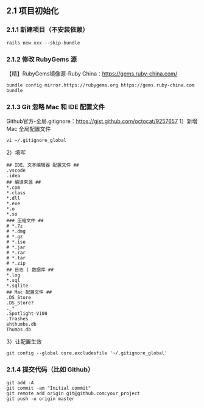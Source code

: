 ## 2.1 项目初始化
### 2.1.1 新建项目（不安装依赖）
```
rails new xxx --skip-bundle
```
### 2.1.2 修改 RubyGems 源
【精】RubyGems镜像源-Ruby China：https://gems.ruby-china.com/
```
bundle config mirror.https://rubygems.org https://gems.ruby-china.com
bundle
```
### 2.1.3 Git 忽略 Mac 和 IDE 配置文件
Github官方-全局.gitignore：https://gist.github.com/octocat/9257657
1）新增 Mac 全局配置文件
```
vi ~/.gitignore_global
```
2）填写
```
## IDE、文本编辑器 配置文件 ##
.vscode
.idea
## 编译来源 ##
*.com
*.class
*.dll
*.exe
*.o
*.so
### 压缩文件 ##
# *.7z
# *.dmg
# *.gz
# *.iso
# *.jar
# *.rar
# *.tar
# *.zip
## 日志 | 数据库 ##
*.log
*.sql
*.sqlite
## Mac 配置文件 ##
.DS_Store
.DS_Store?
._*
.Spotlight-V100
.Trashes
ehthumbs.db
Thumbs.db
```
3）让配置生效
```
git config --global core.excludesfile '~/.gitignore_global'
```
### 2.1.4 提交代码（比如 Github）
```
git add -A
git commit -am "Initial commit"
git remote add origin git@github.com:your_project
git push -u origin master
```